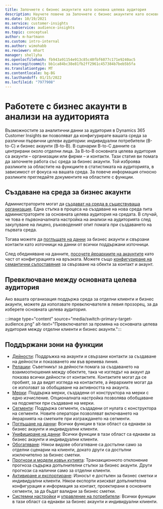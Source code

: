 ```yaml
---
title: Започнете с бизнес акаунтите като основна целева аудитория
description: Научете повече за Започнете с бизнес акаунтите като основна целева аудитория Dynamics 365 Customer Insights.
ms.date: 10/19/2021
ms.service: customer-insights
ms.subservice: audience-insights
ms.topic: conceptual
author: m-hartmann
ms.custom: intro-internal
ms.author: wimohabb
ms.reviewer: mhart
manager: shellyha
ms.openlocfilehash: fb943a91154e913c85c40fbf6077c171e9240ac5
ms.sourcegitcommit: bb1ca84bc38e81fb2ff2961c457384b7beb5b5fa
ms.translationtype: MT
ms.contentlocale: bg-BG
ms.lasthandoff: 01/15/2022
ms.locfileid: "7977908"
---
```

# <a name="work-with-business-accounts-in-audience-insights"></a>Работете с бизнес акаунти в анализи на аудиторията

Възможностите за аналитични данни за аудитория в Dynamics 365 Customer Insights ви позволяват да конфигурирате вашата среда за различни първични целеви аудитории: индивидуални потребители (B-to-C) и бизнес акаунти (B-to-B). В сценарии B-to-C данните са центрирани около отделни лица. За B-to-B основната целева аудитория са акаунти – организации или фирми – и контакти. Тази статия ви помага да започнете работа със среда за бизнес акаунти. Той изброява разликите за областите на функциите в статистиката на аудиторията, в зависимост от фокуса на вашата среда. За повече информация относно разликите прегледайте документите на областите с функции. 

## <a name="create-an-environment-for-business-accounts"></a>Създаване на среда за бизнес акаунти

Администраторите могат да [създават на среда в съществуваща организация](create-environment.md). Една стъпка в процеса на създаване на нова среда пита администраторите за основната целева аудитория на средата. В случай, че това е първоначалната настройка на анализи на аудиторията след закупуване на лиценз, ръководеният опит помага при създаването на първата среда.

Тогава можете да [поглъщате на данни](data-sources.md) за бизнес акаунти и свързани контакти като източници на данни от всички поддържани източници.

След обединяване на данните, [посочете йерархиите на акаунтите](relationships.md#set-up-account-hierarchies) като част от конфигурацията на връзката. Можете също [конфигуриране на семантични съпоставяния](semantic-mappings.md) за свързване на обекти за контакт и акаунт. 

## <a name="switch-between-primary-target-audience"></a>Превключване между основната целева аудитория

Ако вашата организация поддържа среда за отделни клиенти и бизнес акаунти, можете да използвате превключвателя в левия прозорец, за да изберете основната целева аудитория.

:::image type="content" source="media/switch-primary-target-audience.png" alt-text="Превключвател за промяна на основната целева аудитория между отделни клиенти и бизнес акаунти.":::

## <a name="supported-feature-areas"></a>Поддържани зони на функции

- [Дейности](activities.md): Поддръжка на акаунти и свързани контакти за създаване на дейности и показването им във времева линия.
- [Релации](relationships.md): Съветникът за дейности помага за създаването на взаимоотношения между обектите, така че изгледът на акаунт да показва всички дейности от контактите. Контактите могат да се пробият, за да видят изгледа на контактите, а йерархиите могат да се използват за обобщаване на активността на акаунта.
- [Мерки](measures.md): Поддържа мерки, създадени от конструктора на мерки с едно изчисление. Опционалната настройка позволява обобщаване на подсметки при създаване на мерки.
- [Сегменти](segments.md): Поддържа сегменти, създадени от нулата с конструктора на сегменти. Новите оператори позволяват включването на йерархията на сметките при изграждането на сегменти.
- [Поглъщане на данни](data-sources.md): Всички функции в тази област са еднакви за бизнес акаунти и индивидуални клиенти.
- [Унифициране на данни](data-unification.md): Всички функции в тази област са еднакви за бизнес акаунти и индивидуални клиенти.
- [Обогатяване](enrichment-hub.md): Някои видове обогатяване са достъпни само за отделни сценарии на клиенти, докато други са достъпни изключително за бизнес сметки.
- [Прогнози и модели извън кутията](predictions-overview.md): Транзакционното отклонение прогноза съдържа допълнителни стъпки за бизнес акаунти. Други прогнози са налични само за отделни клиенти.
- [Активиране и експортиране](export-destinations.md): Износът е достъпен за бизнес сметки и индивидуални клиенти. Някои експорти изискват допълнителна конфигурация и информация за контакт, проектирани в основните сегменти, за да бъдат валидни за бизнес сметки.
- [Системни настройки](system.md) и [управление на потребители](permissions.md): Всички функции в тази област са еднакви за бизнес акаунти и индивидуални клиенти.

